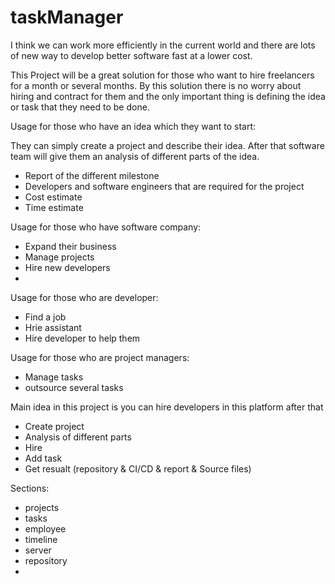 # taskManager
I think we can work more efficiently in the current world and there are lots of new way to develop better software fast at a lower cost.

This Project will be a great solution for those who want to hire freelancers for a month or several months. By this solution there is no worry about hiring and contract for them and the only important thing is defining the idea or task that they need to be done.

Usage for those who have an idea which they want to  start:

They can simply create a project and describe their idea. After that software team will give them an analysis of different parts of the idea.

- Report of the different milestone
- Developers and software engineers that are required for the project 
- Cost estimate
- Time estimate

Usage for those who have software company:
- Expand their business
- Manage projects
- Hire new developers
-

Usage for those who are developer:
- Find a job
- Hrie assistant 
- Hire developer to help them 

Usage for those who are project managers:

- Manage tasks
- outsource several tasks 




Main  idea in this project is you can hire developers in this platform after that


- Create project
- Analysis of different parts
- Hire  
- Add task 
- Get resualt (repository & CI/CD & report & Source files)



Sections:

- projects
- tasks
- employee
- timeline
- server
- repository
-


